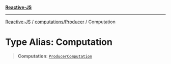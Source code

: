 [**Reactive-JS**](../../../README.md)

***

[Reactive-JS](../../../README.md) / [computations/Producer](../README.md) / Computation

# Type Alias: Computation

> **Computation**: [`ProducerComputation`](../interfaces/ProducerComputation.md)
